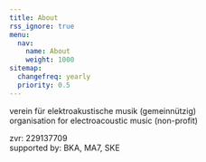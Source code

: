 ```yaml
---
title: About
rss_ignore: true
menu:
  nav:
    name: About
    weight: 1000
sitemap:
  changefreq: yearly
  priority: 0.5
---
```

verein für elektroakustische musik (gemeinnützig)  
organisation for electroacoustic music (non-profit)

zvr: 229137709  
supported by: BKA, MA7, SKE  

